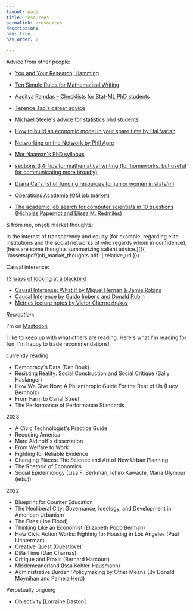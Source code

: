 ```yaml
---
layout: page
title: resources
permalink: /resources
description: 
nav: true
nav_order: 2

---
```




Advice from other people: 

- [You and Your Research; Hamming](https://www.cs.virginia.edu/~robins/YouAndYourResearch.html)
- [Ten Simple Rules for Mathematical Writing](https://www.mit.edu/~dimitrib/Ten_Rules.html)


- [Aaditya Ramdas – Checklists for Stat-ML PhD students](https://www.stat.cmu.edu/~aramdas/checklists.html)
- [Terence Tao's career advice](https://terrytao.wordpress.com/career-advice/)
- [Michael Steele's advice for statistics phd students](http://www-stat.wharton.upenn.edu/~steele/Rants/AdviceGS.html)
- [How to build an economic model in your spare time by Hal Varian](https://people.ischool.berkeley.edu/~hal/Papers/how.pdf)
- [Networking on the Network by Phil Agre](https://homes.cs.washington.edu/~mernst/advice/agre-networking-on-the-network-20050814.html)
- [Mor Naaman's PhD syllabus](https://stechlab.github.io/phd-syllabus/)

- [sections 3,4: tips for mathematical writing (for homeworks, but useful for communicating more broadly)](https://www.cs.princeton.edu/~smattw/Teaching/cheatsheet445.pdf)

- [Diana Cai's list of funding resources for junior women in stats/ml](https://www.dianacai.com/post/funding/)

- [Operations Academia (OM job market)](https://operationsacademia.org/)
- [The academic job search for computer scientists in 10 questions (Nicholas Papernot and Elissa M. Redmiles)](https://docs.google.com/document/u/1/d/e/2PACX-1vSeOnC_QdaJVc3OuuMfDHVlk3QotUxvghytRFaDsrdA0uovD5axQjp8kJCM4Evu1cCf9Hg_u_Stabu1/pub)


& from me, on job market thoughts: 

In the interest of transparency and equity (for example, regarding elite institutions and the social networks of who regards whom in confidence), [here are some thoughts summarizing salient advice.]({{ '/assets/pdf/job_market_thoughts.pdf' | relative_url }})



Causal inference: 

[13 ways of looking at a blackbird](https://www.poetryfoundation.org/poems/45236/thirteen-ways-of-looking-at-a-blackbird)

- [Causal Inference: What if by Miguel Hernan & Jamie Robins](https://www.hsph.harvard.edu/miguel-hernan/causal-inference-book/)
- [Causal Inference by Guido Imbens and Donald Rubin](https://www.cambridge.org/core/books/causal-inference-for-statistics-social-and-biomedical-sciences/71126BE90C58F1A431FE9B2DD07938AB)
- [Metrics lecture notes by Victor Chernozhukov](https://ocw.aprende.org/courses/economics/14-385-nonlinear-econometric-analysis-fall-2007/)


_Recreation_: 

I'm on [Mastodon](https://mastodon.social/@angelamczhou)

I like to keep up with what others are reading. Here's what I'm reading for fun. I'm happy to trade recommendations! 


currently reading: 
- Democracy's Data (Dan Bouk)
- Resisting Reality: Social Construction and Social Critique (Sally Haslanger)
- How We Give Now: A Philanthropic Guide For the Rest of Us (Lucy Bernholz)
- From Farm to Canal Street
- The Performance of Performance Standards


2023
- A Civic Technologist's Practice Guide
- Recoding America
- Marc Aidinoff's dissertation 
- From Welfare to Work 
- Fighting for Reliable Evidence 
- Changing Places: The Science and Art of New Urban Planning
- The Rhetoric of Economics
- Social Epidemiology (Lisa F. Berkman, Ichiro Kawachi, Maria Glymour (eds.))

2022
- Blueprint for Counter Education
- The Neoliberal City: Governance, Ideology, and Development in American Urbanism
- The Fires (Joe Flood) 
- Thinking Like an Economist (Elizabeth Popp Berman)
- How Civic Action Works: Fighting for Housing in Los Angeles (Paul Lichterman)
- Creative Quest (Questlove)
- Dilla Time (Dan Charnas)
- Critique and Praxis (Bernard Harcourt) 
- Misdemeanorland (Issa Kohler-Hausmann)
- Administrative Burden :Policymaking by Other Means (By Donald Moynihan and Pamela Herd)



Perpetually ongoing

- Objectivity [Lorraine Daston]








